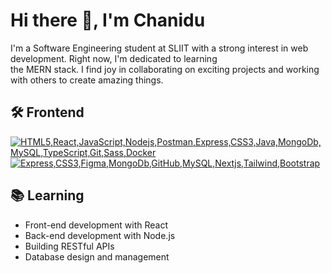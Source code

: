 <!-- GitHub Profile README -->

# Hi there 👋, I'm Chanidu

I'm a Software Engineering student at SLIIT with a strong interest in web development. Right now, I'm dedicated to
learning <br> the MERN stack.
I find joy in collaborating on exciting projects and working with others to create amazing things.

## 🛠️ Frontend

[![HTML5,React,JavaScript,Nodejs,Postman,Express,CSS3,Java,MongoDb,MySQL,TypeScript,Git,Sass,Docker](https://skillicons.dev/icons?i=html,react,javascript,nodejs,postman,typescript,git,sass,docker)]() <br>
[![Express,CSS3,Figma,MongoDb,GitHub,MySQL,Nextjs,Tailwind,Bootstrap](https://skillicons.dev/icons?i=express,css,figma,mongodb,github,mysql,nextjs,tailwind,bootstrap)]()

## 📚 Learning

- Front-end development with React
- Back-end development with Node.js
- Building RESTful APIs
- Database design and management

